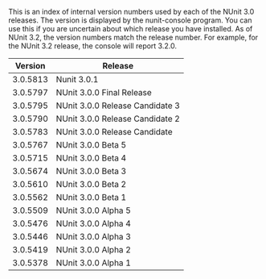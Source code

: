 This is an index of internal version numbers used  by each of the NUnit 3.0 releases. The version is displayed by the nunit-console program. You can use this if you are uncertain about which release you have installed. As of NUnit 3.2, the version numbers match the release number. For example, for the NUnit 3.2 release, the console will report 3.2.0.

|  Version  |  Release   |
|-----------|------------|
| 3.0.5813  | Nunit 3.0.1 |
| 3.0.5797  | NUnit 3.0.0 Final Release |
| 3.0.5795  | NUnit 3.0.0 Release Candidate 3 |
| 3.0.5790  | NUnit 3.0.0 Release Candidate 2 |
| 3.0.5783  | NUnit 3.0.0 Release Candidate |
| 3.0.5767  | NUnit 3.0.0 Beta 5 |
| 3.0.5715  | NUnit 3.0.0 Beta 4 |
| 3.0.5674  | NUnit 3.0.0 Beta 3 |
| 3.0.5610  | NUnit 3.0.0 Beta 2 |
| 3.0.5562  | NUnit 3.0.0 Beta 1 |
| 3.0.5509  | NUnit 3.0.0 Alpha 5 |
| 3.0.5476  | NUnit 3.0.0 Alpha 4 |
| 3.0.5446  | NUnit 3.0.0 Alpha 3 |
| 3.0.5419  | NUnit 3.0.0 Alpha 2 |
| 3.0.5378  | NUnit 3.0.0 Alpha 1 |
